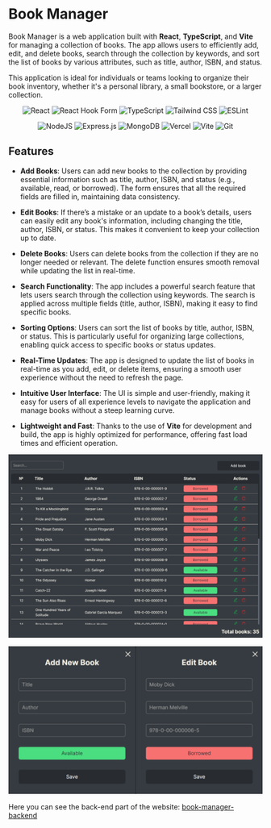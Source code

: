 # Book Manager

Book Manager is a web application built with **React**, **TypeScript**, and
**Vite** for managing a collection of books. The app allows users to efficiently
add, edit, and delete books, search through the collection by keywords, and sort
the list of books by various attributes, such as title, author, ISBN, and
status.

This application is ideal for individuals or teams looking to organize their
book inventory, whether it's a personal library, a small bookstore, or a larger
collection.

<div align="center">

![React](https://img.shields.io/badge/react-%2320232a.svg?style=for-the-badge&logo=react&logoColor=%2361DAFB)
![React Hook Form](https://img.shields.io/badge/React%20Hook%20Form-%23EC5990.svg?style=for-the-badge&logo=reacthookform&logoColor=white)
![TypeScript](https://img.shields.io/badge/typescript-%23007ACC.svg?style=for-the-badge&logo=typescript&logoColor=white)
![Tailwind CSS](https://img.shields.io/badge/tailwindcss-%2338B2AC.svg?style=for-the-badge&logo=tailwind-css&logoColor=white)
![ESLint](https://img.shields.io/badge/ESLint-4B3263?style=for-the-badge&logo=eslint&logoColor=white)

![NodeJS](https://img.shields.io/badge/node.js-6DA55F?style=for-the-badge&logo=node.js&logoColor=white)
![Express.js](https://img.shields.io/badge/express.js-%23404d59.svg?style=for-the-badge&logo=express&logoColor=%2361DAFB)
![MongoDB](https://img.shields.io/badge/mongodb-%2347A248.svg?style=for-the-badge&logo=mongodb&logoColor=white)
![Vercel](https://img.shields.io/badge/vercel-%23000000.svg?style=for-the-badge&logo=vercel&logoColor=white)
![Vite](https://img.shields.io/badge/vite-%23646CFF.svg?style=for-the-badge&logo=vite&logoColor=white)
![Git](https://img.shields.io/badge/git-%23F05033.svg?style=for-the-badge&logo=git&logoColor=white)

</div>

## Features

- **Add Books**: Users can add new books to the collection by providing
  essential information such as title, author, ISBN, and status (e.g.,
  available, read, or borrowed). The form ensures that all the required fields
  are filled in, maintaining data consistency.
- **Edit Books**: If there’s a mistake or an update to a book’s details, users
  can easily edit any book's information, including changing the title, author,
  ISBN, or status. This makes it convenient to keep your collection up to date.
- **Delete Books**: Users can delete books from the collection if they are no
  longer needed or relevant. The delete function ensures smooth removal while
  updating the list in real-time.

- **Search Functionality**: The app includes a powerful search feature that lets
  users search through the collection using keywords. The search is applied
  across multiple fields (title, author, ISBN), making it easy to find specific
  books.

- **Sorting Options**: Users can sort the list of books by title, author, ISBN,
  or status. This is particularly useful for organizing large collections,
  enabling quick access to specific books or status updates.

- **Real-Time Updates**: The app is designed to update the list of books in
  real-time as you add, edit, or delete items, ensuring a smooth user experience
  without the need to refresh the page.

- **Intuitive User Interface**: The UI is simple and user-friendly, making it
  easy for users of all experience levels to navigate the application and manage
  books without a steep learning curve.

- **Lightweight and Fast**: Thanks to the use of **Vite** for development and
  build, the app is highly optimized for performance, offering fast load times
  and efficient operation.

![book-manager](/public/1.png)

![book-manager](/public/2.png)

Here you can see the back-end part of the website:
[book-manager-backend](https://github.com/VasylPopaz/book-manager-backend)
